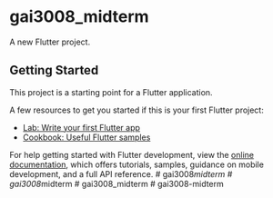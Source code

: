 # gai3008_midterm

A new Flutter project.

## Getting Started

This project is a starting point for a Flutter application.

A few resources to get you started if this is your first Flutter project:

- [Lab: Write your first Flutter app](https://docs.flutter.dev/get-started/codelab)
- [Cookbook: Useful Flutter samples](https://docs.flutter.dev/cookbook)

For help getting started with Flutter development, view the
[online documentation](https://docs.flutter.dev/), which offers tutorials,
samples, guidance on mobile development, and a full API reference.
#   g a i 3 0 0 8 _ m i d t e r m  
 #   g a i 3 0 0 8 _ m i d t e r m  
 #   g a i 3 0 0 8 _ m i d t e r m  
 #   g a i 3 0 0 8 - m i d t e r m  
 